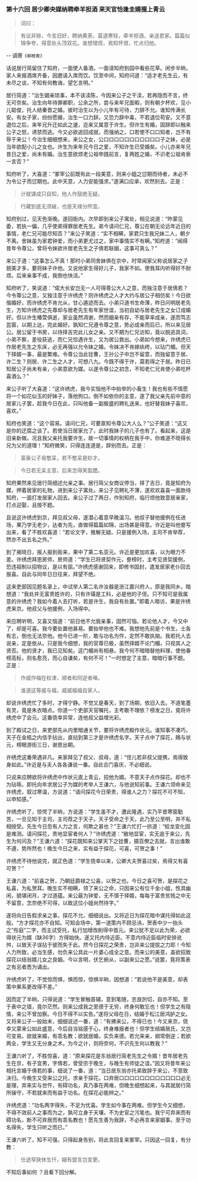 <script type="text/javascript">
    var head = document.getElementsByTagName('head')[0];
    cssURL = '/public/article_1.css';
    linkTag = document.createElement('link');
    linkTag.href = cssURL;
    linkTag.setAttribute('type','text/css');
    linkTag.setAttribute('rel','stylesheet');
    head.appendChild(linkTag);
</script>
### 第十六回   居少卿央媒纳聘牵羊担酒    来天官恰逢圭婿掇上青云  

> 词曰：

> 有议非赊，今言旧好，聘纳黄荼。莫道寒轻，牵羊担酒，亲送君家。篇篇似锦争夸，得意处头顶双花。谁想增烦，焉知怀恨，忙点归他。

-- 调寄`《柳梢青》`

话说居行简留住了知府，一面使人备酒，一面请知府到园中看些花草。闲步半晌，家人来报酒席齐备，因邀请入席而饮。饮至中间，知府问道：“适才老先生云，有未尽之谈，不知有何教诲，望乞言明。”

居行简道：“治生姻亲琐事，本不该渎陈，今因来公子之干渎，若再隐而不言，终无可奈矣。治生向年待罪卿职，公余之所，尝与来年兄面暇，则有朝夕杯欢，见小儿聪俊，托人结秦晋之婚。彼时治生以为小儿年有可待，力辞不允。谁知传满长安。有女子家，纷纷愿婚，治生一口力辞。又恐力辞中毒，不若退位苟安。又不意退位之后，来年兄升迁如此之速，迩来又属意于许生。但许生有婚，固辞即以触来公子之怒，诱禁而逃。今又必欲追回成就，而强纳之。口若使不口口知者，岂不有辱于来公！今治生细细想来，来公之女，公口口口口口口口口口口口子之妹，必是当年欲配小儿之女也。许生为来年兄今日之爱，不知许生已受婚矣。小儿亦来年兄昔日之爱，尚未有婚。治生意欲烦老公祖申践前言，复两姓之婚，不识老公祖肯亵一言否？”

知府听了，大喜道：“冢宰公前既有此一段美意，则来小姐之愆期而待者，未必不为令公子而愆期也。此中天意，人力安能强求。”遂满口应承，欢然别去。正是：

> 计就谋成只自知，他人作鼓绝无疑。

> 行藏到底无须破，也是天缘分所宜。

知府别过，见天色渐晚。遂回衙内。次早即到来公子寓处，相见说道：“昨蒙见委，若执一偏，几乎使弟得罪居老先生。弟今请问仁兄，尊公在朝无论远年近日的事情，老仁兄可能尽知否？”来公子笑道：“实不相瞒，家君只生我兄妹二人，朝夕不离。舍妹虽为家君钟爱，而小弟更尤过之，家中事情实不有瞒。”知府道：“闻得昔年令尊公，曾将令妹欲许居老先生之子倩若联姻，这事可真么？”

来公子道：“这事怎么不真！那时小弟同舍妹俱在京中，时常闻家父称说居家之子貌美才多，要将妹子许他。又说他家生得好儿子，我家不如。使我耳内听得好不耐烦。后来亲事不成，我倒也快活。”

知府听了，笑说道：“偌大长安岂无一人可得尊公大人之意，而独注意于居倩若？今令尊公之意，又独注意于许绣虎？则许绣虎之人才大约与居公子相仿矣！今日欲偕婚好，而许绣虎不肯允从，甘心遁迹而去。小弟只道书生命薄，昨日问明居老先生，方知许绣虎之先尊却与居老先生有年家世谊，当初自幼与居老先生之女订成婚好。但以许生椿萱俱逝，家业虽然凋谢，然而姻亲有存，不能草率成亲，遂而笃志芸窗，以期上达，完此婚好。孰知仁兄遵令尊之意，势必成亲而后已，所以来见居公。居公留于书房，以待择吉完此儿女之亲。又不期为仁兄访知，竟以脱逃具词，小弟不察，差役获逃，而仁兄恰遇许生，又为居公救出。小弟如今想来，许绣虎已作居老先生之东床，必无再强以允令妹之婚。令妹决不肯嫁纨绔，以玷门楣。但天下择婿一事，最是繁难。令尊公当此铨曹，王孙公子中岂不留意，而独留意于居、许二生？则居、许二生之人才，可想八九。今既不得于许，莫若得之于居。昨日已知居公子尚未有亲，小弟意欲为媒。以遂令尊公之初念，不知老仁兄肯使小弟吃杯喜酒么？”

来公子听了大喜道：“这许绣虎，我今实恼他不中抬举的小畜生！我也有些不情愿将一个如花似玉的好妹子，落他狗口。倒不如依你的主意，遂了我父亲先前中意的居家儿子罢，趁我今日在此，只叫他备一副极盛的聘礼送来，也好替我妹子喜欢，喜欢。”

知府也笑道：“这个容易。请问仁兄，可要禀知令尊公大人么？”公子笑道：“这又是你的迂腐之谈了。若使当日居家允了，此时我妹子的儿子也有了。看起来，这是旧亲新做。况且我父亲托我要许生，故一切事情的权柄在我手中，你难道不晓得长兄为父的道理！”知府微笑，只得连连道是，辞别而去。正是：

> 富豪公子易憨呆，若不憨呆是妙才。

> 今日若无呆主意，后来怎得笑盈腮。

知府果然来见居行简细述允亲之事。居行简父女商议停当，择了吉日，竟是知府为媒，押着居家的礼物，进到来公子寓处。来公子见聘礼不薄，遂欢欢喜喜一面款待知府，一面打发居家人回去。来公子过了两日，作别知府，临行烦他致意居亲家，打点迎娶，且按不题。

且说这许绣虎到京，拜见叔父母，遂潜心着意早晚温习。他叔子替他援例在任进场，果乃学无老少，达者为先，直做得篇篇如锦，出场甚是得意。许近是叫他誊写出来，看了不胜欢喜道：“若论文字，推解无疑。只是援例入场，主司不肯举荐，然亦不出五名之外。”

到了揭晓日，报人报到衙来，果中了第二名亚元。许近是更加欢喜，以为眼力不差。许绣虎拜恩房师，房师道：“学生已将贤契作元，誊榜时，主考见贤契援例，恐违祖制以招物议，是以有屈。”许绣虎感谢回来，即修书固封，遣发居家老仆回去报喜。自此与同年日日往来，拜望不绝。

这来吏部因见题名录上，中试举人第二名许汝器是浙江嘉兴府人，原是我同乡。暗想道：“我处并无富贵姓许的，只有许璜是工科，必是他的子侄。只不知可是我属意的许绣虎？我如今着人去打听，若是许生，我自有处置。”即着人暗访，果是许绣虎来京。他叔父与他援例，入场得中。

来应聘听明，又喜又恼道：“前日他不允我亲事，固然可恼。若论他人才，今又中了，却是可喜。我今要处置他甚易。要抬举他也不难。我想他先前是个书生，士各有志，倒也无法奈他。他今已进一阶，敢与功名为忤，定然不敢执拗。我若托人去说亲，定是依从。只是我今细想，我的官尊已极，虽然择婿不论门楣，只视其人之贤否。他的贤才，我已见知矣。这门楣尚有相悬。我今何不暗暗替他料理，使他春榜高标，则名愈亮，而心自谦矣，有何不可！”一时想定了主意，暗暗行事不题。正是：

> 作威作福在权津，顺者和同逆者嗔。

> 谁道这等威与福，威威福福自家人。

却说许绣虎忙了多时，才得宁静。不觉又是春天，到了场期，依旧入去。不道笔墨有灵，竟是朱衣暗点。你道一个吏部天官嘱托，主考敢不理依？榜发之日，竟将许绣虎中了会元。这番侥幸异常，连他叔父益增光彩。

到了殿试之日，来吏部先从内里暗通关节，要将许绣虎殿作状元。谁知事不凑巧，天子在金瓶之内信手拈出，直拈到第三才是许绣虎名字。天子点中了探花，赐与状元，榜眼游街三日，谢恩出朝。

许绣虎这番荣遇非凡。来家拜见了叔父、叔母，道：“侄儿若非叔父提携，焉得致身如此。”许近是与夫人各各谦说一番。自此合门喜庆，不必细说。

只说来应聘欲将许绣虎中作状元直上青云，招他为婿。不意天子点作探花。却也不为玷辱。即托向年求居公子为媒的考举人王谦六，与他说知前事。王谦六领命来见许绣虎，叙过寒温，方说道：“请问探花今日荣贵，得谁人之力？探花不可不知，以申知感。”

许绣虎听了，惊愕了半晌，方说道：“学生虽不才，遭此隆遇，实乃平昔寒窗勤苦，一旦见知于主司，主司荐之于天子。天子受命之于天，此乃至公至明，并不私相授受。先生今日忽有人力之言，何欺之甚也？”王谦六忙打一拱道：“蛟龙变化固是难测。请问探花，贵地显宦者何人？”许绣虎道：“敝地显宦，实无逾于来公，先生为何问及？”王谦六道：“探花既知来公掌天下之铨曹，摄百僚之去就，言出谁敢不遵，势所然也！晚生今日之来，实有益于探花，可喜，可贺之事！”

许绣虎不待他说完，就正色道：“学生侥幸以来，公卿大夫贺喜过矣，焉得又有喜可贺？”

王谦六道：“前喜之贺，乃朝廷爵禄之公喜，以贺之也。今日之喜可贺，是探花之私喜，为私贺耳。晚生实不相瞒，领了来公之命，只因来公有位千金小姐，性具幽闲，貌堪闭月，才过道蕴。来公最为钟爱，无不慎于择婿，每每于富贵贫贱之中无不留意，怎奈绝不可得，以致这位小姐尚然待字。”

遂将向日告假求亲之事，探花不允，细细说出。又将近日为探花暗中谋托得如此这般。“方才探花亦不自知。可知会场中，第一道策内不顾忌讳，贺表中少一抬头之“彤庭”二字，而主试受托，私行加增改削得中首元。来公犹不足以此为荣，必欲得状元为婿（缺36字）方得始快。遂又托内侍近臣。不意内侍近臣临时安排讹舛，以致天子误拈于彼而失于此。然今日探花之荣贵，岂非来公提拔之力耶！今知人力所致，必当生感，勿负来公具此一片婆心成全之意。而来公的美意，盖欲招致探花以结翁婿儿女之良姻。今以言明，伏乞俯从，以副来公之愿。”说罢，竟将策表之有忌者悉为诵出。

许绣虎听了，不觉惊而惧，惧而惊，惊惧半晌，因想道：“若说他不是美意，却表策中果系更改得不差。”

因而定了半晌，只得说道：“学生冒触首辅，意到笔随，忠良剀切，自亦不知。至于表中之错，竟尔茫然。则来公成我之恩德于无穷，终身何敢忘也！但学生之有隐情，来公不曾加察。今日不得不以实告。”遂将父母在日，结婚于松江居鸿胪之女。又将来公子一般始末，细细说述一番，道：“有拂来公，不得已也！今又来京，侥幸又蒙来公如此盛意，今后自当铭感于心，终身难报者也！但学生结婚居氏，又岂可变易。欲就来婚，有乖名教；欲就居婚，实负来德。若允来亲，纲常倒逆；若欲两全，学生又无分身之术。为今之计，则将奈何，不识先生何以教我？”

王谦六听了，不胜惊喜，道：“原来探花是东翁居行简老先生之令婿！昔年居老先生在京，有子宜男，字倩若，曾受宗于晚生，与晚生有师徒之谊。”因又将昔年来公相托言婚于倩若的事，细说了一番，道：“当日居东翁亦托弟致辞于来公，不意致决归。今晚生又受来公之托，求亲于探花。口弃居口口口口口口口口口口口口必无是理，弃来实与世忤，有碍功名，真乃事在两难，但晚生细想起来，与其就居行简所操守，不若就来而有益于功名。在探花必能辨之。”

许绣虎道：“功名两字得失，不足为忧喜。学生如今事在两难。但学生今又细想，不得不效前人之事而为之，孰可立身于天壤，不为史官之污笔也。我宁可弃来而有碍功名，断不可弃居而有乖名教也！愿先生善为我辞，不必再言来家姻事。至于功名得失，学生只听之而已。”

王谦六听了，知不可强，只得起身告别，将此言回复来冢宰。只因这一回复，有分教：

> 仕途窄狭休生忏，姻有盟言岂变更。

不知后事如何 ？且看下回分解。